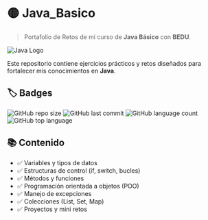 # 🟡 Java_Basico

> Portafolio de Retos de mi curso de **Java Básico** con **BEDU**.

![Java Logo](https://upload.wikimedia.org/wikipedia/en/3/30/Java_programming_language_logo.svg)

Este repositorio contiene ejercicios prácticos y retos diseñados para fortalecer mis conocimientos en **Java**.


## 🏷️ Badges

![GitHub repo size](https://img.shields.io/github/repo-size/anacasx/Java_Basico)
![GitHub last commit](https://img.shields.io/github/last-commit/anacasx/Java_Basico)
![GitHub language count](https://img.shields.io/github/languages/count/anacasx/Java_Basico)
![GitHub top language](https://img.shields.io/github/languages/top/anacasx/Java_Basico)


## 📚 Contenido

- ✅ Variables y tipos de datos  
- ✅ Estructuras de control (if, switch, bucles)  
- ✅ Métodos y funciones  
- ✅ Programación orientada a objetos (POO)  
- ✅ Manejo de excepciones  
- ✅ Colecciones (List, Set, Map)  
- ✅ Proyectos y mini retos

